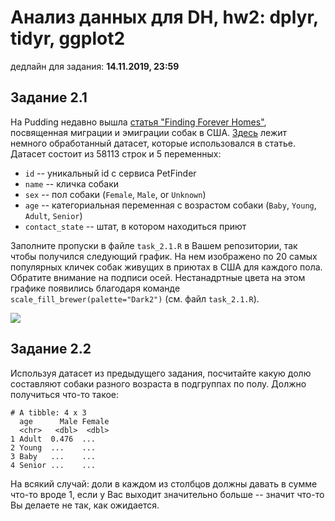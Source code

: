 # Анализ данных для DH, hw2: dplyr, tidyr, ggplot2

дедлайн для задания: **14.11.2019, 23:59**

## Задание 2.1
На Pudding недавно вышла [статья "Finding Forever Homes"](https://pudding.cool/2019/10/shelters/), посвященная миграции и эмиграции собак в США. [Здесь](https://raw.githubusercontent.com/r-classes/2019_2020_ds4dh_hw_2_dplyr_tidyr_ggplot2/master/data/dog_names.csv) лежит немного обработанный датасет, которые использовался в статье. Датасет состоит из 58113 строк и 5 переменных:

* `id` -- уникальный  id с сервиса PetFinder
* `name` -- кличка собаки
* `sex` -- пол собаки (`Female`, `Male`, or `Unknown`)
* `age` -- категориальная переменная с возрастом собаки (`Baby`, `Young`, `Adult`, `Senior`)
* `contact_state` -- штат, в котором находиться приют

Заполните пропуски в файле `task_2.1.R` в Вашем репозитории, так чтобы получился следующий график. На нем изображено по 20 самых популярных кличек собак живущих в приютах в США для каждого пола. Обратите внимание на подписи осей. Нестанадртные цвета на этом графике появились благодаря команде `scale_fill_brewer(palette="Dark2")` (см. файл `task_2.1.R`).

![](https://raw.githubusercontent.com/r-classes/2019_2020_ds4dh_hw_2_dplyr_tidyr_ggplot2/master/01_dog_names.png)

## Задание 2.2
Используя датасет из предыдущего задания, посчитайте какую долю составляют собаки разного возраста в подгруппах по полу. Должно получиться что-то такое:
```
# A tibble: 4 x 3
  age      Male Female
  <chr>   <dbl>  <dbl>
1 Adult  0.476  ...
2 Young  ...    ...
3 Baby   ...    ...
4 Senior ...    ...
```

На всякий случай: доли в каждом из столбцов должны давать в сумме что-то вроде 1, если у Вас выходит значительно больше -- значит что-то Вы делаете не так, как ожидается.